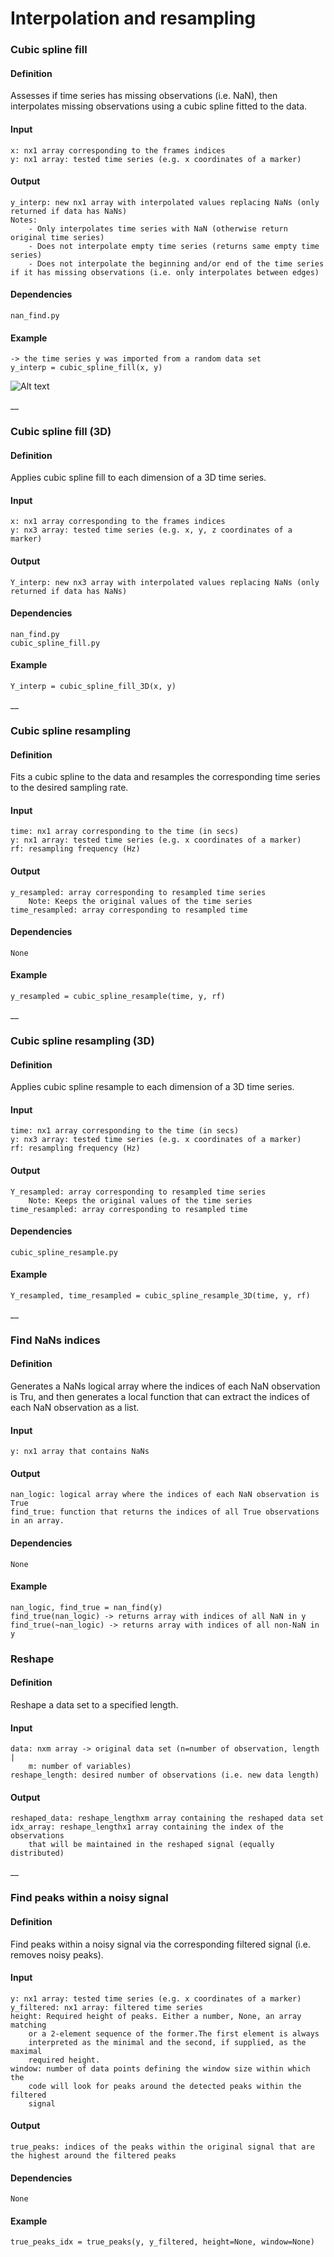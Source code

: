 # Interpolation and resampling

### Cubic spline fill
#### Definition
Assesses if time series has missing observations (i.e. NaN), then interpolates missing observations using a cubic spline fitted to the data.
#### Input
    x: nx1 array corresponding to the frames indices
    y: nx1 array: tested time series (e.g. x coordinates of a marker)
#### Output
    y_interp: new nx1 array with interpolated values replacing NaNs (only returned if data has NaNs)
    Notes:
        - Only interpolates time series with NaN (otherwise return original time series)
        - Does not interpolate empty time series (returns same empty time series)
        - Does not interpolate the beginning and/or end of the time series if it has missing observations (i.e. only interpolates between edges)
#### Dependencies
    nan_find.py
#### Example
    -> the time series y was imported from a random data set
    y_interp = cubic_spline_fill(x, y)

![Alt text](img/cubic_spline_fill_example.jpg "Cubic spline fill example")

__
### Cubic spline fill (3D)
#### Definition
Applies cubic spline fill to each dimension of a 3D time series.
#### Input
    x: nx1 array corresponding to the frames indices
    y: nx3 array: tested time series (e.g. x, y, z coordinates of a marker)
#### Output
    Y_interp: new nx3 array with interpolated values replacing NaNs (only returned if data has NaNs)
#### Dependencies
    nan_find.py
    cubic_spline_fill.py
#### Example
    Y_interp = cubic_spline_fill_3D(x, y)

__
### Cubic spline resampling
#### Definition
Fits a cubic spline to the data and resamples the corresponding time series to the desired sampling rate.
#### Input
    time: nx1 array corresponding to the time (in secs)
    y: nx1 array: tested time series (e.g. x coordinates of a marker)
    rf: resampling frequency (Hz)
#### Output
    y_resampled: array corresponding to resampled time series
        Note: Keeps the original values of the time series
    time_resampled: array corresponding to resampled time
#### Dependencies
    None
#### Example
    y_resampled = cubic_spline_resample(time, y, rf)

__
### Cubic spline resampling (3D)
#### Definition
Applies cubic spline resample to each dimension of a 3D time series.
#### Input
    time: nx1 array corresponding to the time (in secs)
    y: nx3 array: tested time series (e.g. x coordinates of a marker)
    rf: resampling frequency (Hz)
#### Output
    Y_resampled: array corresponding to resampled time series
        Note: Keeps the original values of the time series
    time_resampled: array corresponding to resampled time
#### Dependencies
    cubic_spline_resample.py
#### Example
    Y_resampled, time_resampled = cubic_spline_resample_3D(time, y, rf)

__
### Find NaNs indices
#### Definition
Generates a NaNs logical array where the indices of each NaN observation is Tru, and then generates a local function that can extract the indices of each NaN observation as a list.
#### Input
    y: nx1 array that contains NaNs
#### Output
    nan_logic: logical array where the indices of each NaN observation is True
    find_true: function that returns the indices of all True observations in an array.
#### Dependencies
    None
#### Example
    nan_logic, find_true = nan_find(y)
    find_true(nan_logic) -> returns array with indices of all NaN in y
    find_true(~nan_logic) -> returns array with indices of all non-NaN in y

### Reshape
#### Definition
Reshape a data set to a specified length.
#### Input
    data: nxm array -> original data set (n=number of observation, length |
        m: number of variables)
    reshape_length: desired number of observations (i.e. new data length)
#### Output
    reshaped_data: reshape_lengthxm array containing the reshaped data set
    idx_array: reshape_lengthx1 array containing the index of the observations
        that will be maintained in the reshaped signal (equally distributed)

__
### Find peaks within a noisy signal
#### Definition
Find peaks within a noisy signal via the corresponding filtered signal (i.e. removes noisy peaks).
#### Input
    y: nx1 array: tested time series (e.g. x coordinates of a marker)
    y_filtered: nx1 array: filtered time series
    height: Required height of peaks. Either a number, None, an array matching
        or a 2-element sequence of the former.The first element is always
        interpreted as the minimal and the second, if supplied, as the maximal
        required height.
    window: number of data points defining the window size within which the
        code will look for peaks around the detected peaks within the filtered
        signal
#### Output
    true_peaks: indices of the peaks within the original signal that are the highest around the filtered peaks
#### Dependencies
    None
#### Example
    true_peaks_idx = true_peaks(y, y_filtered, height=None, window=None)
